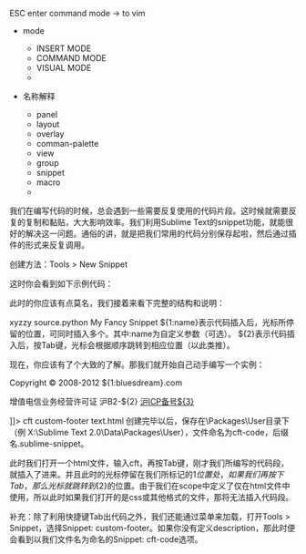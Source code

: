 ESC enter command mode ->  to vim  

- mode
  - INSERT MODE
  - COMMAND MODE
  - VISUAL MODE
  - 
  

- 名称解释
  - panel
  - layout
  - overlay
  - comman-palette
  - view
  - group
  - snippet
  - macro
  - 
  
我们在编写代码的时候，总会遇到一些需要反复使用的代码片段。这时候就需要反复的复制和黏贴，大大影响效率。我们利用Sublime Text的snippet功能，就能很好的解决这一问题。通俗的讲，就是把我们常用的代码分别保存起啦，然后通过插件的形式来反复调用。

创建方法：Tools > New Snippet

这时你会看到如下示例代码：

<snippet>
     <content><![CDATA[
Hello, ${1:this} is a ${2:snippet}.
]]></content>
     <!-- Optional: Set a tabTrigger to define how to trigger the snippet -->
     <!-- <tabTrigger>hello</tabTrigger> -->
     <!-- Optional: Set a scope to limit where the snippet will trigger -->
     <!-- <scope>source.python</scope> -->
</snippet>

此时的你应该有点莫名，我们接着来看下完整的结构和说明：

<snippet>
    <content><![CDATA[ 你需要插入的代码片段${1:name} ]]></content>
    <!-- 可选：快捷键，利用Tab自动补全代码的功能 -->
    <tabTrigger>xyzzy</tabTrigger>
    <!-- 可选：使用范围，不填写代表对所有文件有效。附：source.css和test.html分别对应不同文件。 -->
    <scope>source.python</scope>
    <!-- 可选：在snippet菜单中的显示说明（支持中文）。如果不定义，菜单则显示当前文件的文件名。 -->
    <description>My Fancy Snippet</description>
</snippet>
${1:name}表示代码插入后，光标所停留的位置，可同时插入多个。其中:name为自定义参数（可选）。
${2}表示代码插入后，按Tab键，光标会根据顺序跳转到相应位置（以此类推）。

现在，你应该有了个大致的了解。那我们就开始自己动手编写一个实例：

<snippet>
     <content>
     <![CDATA[
     <footer>
          <p>Copyright © 2008-2012 ${1:bluesdream}.com</p>
          <p>增值电信业务经营许可证 沪B2-${2} <a href="#">沪ICP备号${3}</a></p>
     </footer>
     ]]>
     </content>
     <tabTrigger>cft</tabTrigger>
     <description>custom-footer</description>
     <scope>text.html</scope>
</snippet>
创建完毕以后，保存在\Packages\User目录下（例 X:\Sublime Text 2.0\Data\Packages\User），文件命名为cft-code，后缀名.sublime-snippet。

此时我们打开一个html文件，输入cft，再按Tab键，刚才我们所编写的代码段，就插入了进来。并且此时的光标停留在我们所标记的${1}位置处，如果我们再按下Tab，那么光标就跳转到${2}的位置。由于我们在scope中定义了仅在html文件中使用，所以此时如果我们打开的是css或其他格式的文件，那将无法插入代码段。

补充：除了利用快捷键Tab出代码之外，我们还能通过菜单来加载，打开Tools > Snippet，选择Snippet: custom-footer。如果你没有定义description，那此时便会看到以我们文件名为命名的Snippet: cft-code选项。
